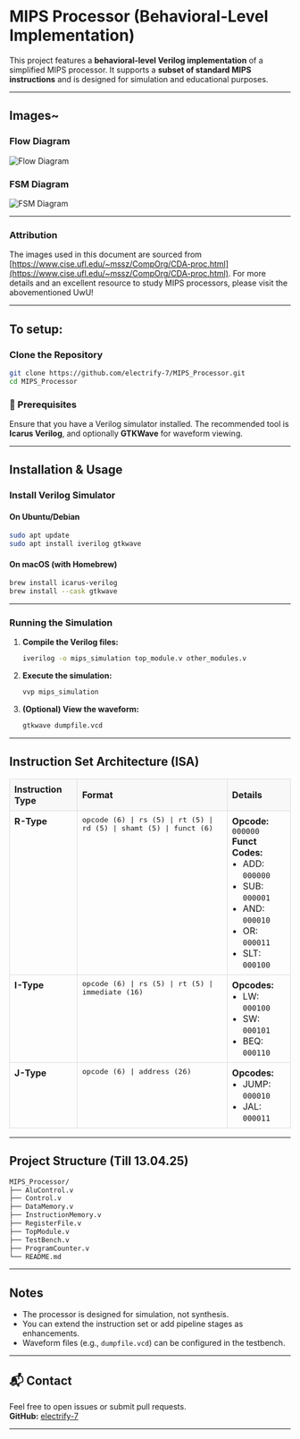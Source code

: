 # MIPS Processor (Behavioral-Level Implementation)

This project features a **behavioral-level Verilog implementation** of a simplified MIPS processor. It supports a **subset of standard MIPS instructions** and is designed for simulation and educational purposes.

---
## Images~

### Flow Diagram  
![Flow Diagram](/images/Screenshot%202025-04-13%20at%2011.36.17 AM.png)

### FSM Diagram  
![FSM Diagram](/images/Screenshot%202025-04-13%20at%2011.35.51 AM.png)

---
### Attribution

The images used in this document are sourced from [https://www.cise.ufl.edu/~mssz/CompOrg/CDA-proc.html](https://www.cise.ufl.edu/~mssz/CompOrg/CDA-proc.html). For more details and an excellent resource to study MIPS processors, please visit the abovementioned UwU!

---

## To setup:

### Clone the Repository

```bash
git clone https://github.com/electrify-7/MIPS_Processor.git
cd MIPS_Processor
```

### 🔧 Prerequisites

Ensure that you have a Verilog simulator installed. The recommended tool is **Icarus Verilog**, and optionally **GTKWave** for waveform viewing.

---

##  Installation & Usage

### Install Verilog Simulator

#### On Ubuntu/Debian

```bash
sudo apt update
sudo apt install iverilog gtkwave
```

#### On macOS (with Homebrew)

```bash
brew install icarus-verilog
brew install --cask gtkwave
```

---

###  Running the Simulation

1. **Compile the Verilog files:**

    ```bash
    iverilog -o mips_simulation top_module.v other_modules.v
    ```

2. **Execute the simulation:**

    ```bash
    vvp mips_simulation
    ```

3. **(Optional) View the waveform:**

    ```bash
    gtkwave dumpfile.vcd
    ```

---

## Instruction Set Architecture (ISA)

<table style="width:100%; border-collapse: collapse; margin-bottom: 1rem;">
  <thead>
    <tr style="background-color: #f8f8f8;">
      <th style="border: 1px solid #ddd; padding: 8px; text-align: left;">Instruction Type</th>
      <th style="border: 1px solid #ddd; padding: 8px; text-align: left;">Format</th>
      <th style="border: 1px solid #ddd; padding: 8px; text-align: left;">Details</th>
    </tr>
  </thead>
  <tbody>
    <!-- R-Type Row -->
    <tr>
      <td style="border: 1px solid #ddd; padding: 8px; vertical-align: top;"><strong>R-Type</strong></td>
      <td style="border: 1px solid #ddd; padding: 8px; font-family: monospace; vertical-align: top;">
        opcode (6) | rs (5) | rt (5) | rd (5) | shamt (5) | funct (6)
      </td>
      <td style="border: 1px solid #ddd; padding: 8px; vertical-align: top;">
        <strong>Opcode:</strong> <code>000000</code><br>
        <strong>Funct Codes:</strong>
        <ul style="margin: 0; padding-left: 1.2rem;">
          <li>ADD: <code>000000</code></li>
          <li>SUB: <code>000001</code></li>
          <li>AND: <code>000010</code></li>
          <li>OR:  <code>000011</code></li>
          <li>SLT: <code>000100</code></li>
        </ul>
      </td>
    </tr>
    <!-- I-Type Row -->
    <tr>
      <td style="border: 1px solid #ddd; padding: 8px; vertical-align: top;"><strong>I-Type</strong></td>
      <td style="border: 1px solid #ddd; padding: 8px; font-family: monospace; vertical-align: top;">
        opcode (6) | rs (5) | rt (5) | immediate (16)
      </td>
      <td style="border: 1px solid #ddd; padding: 8px; vertical-align: top;">
        <strong>Opcodes:</strong>
        <ul style="margin: 0; padding-left: 1.2rem;">
          <li>LW:  <code>000100</code></li>
          <li>SW:  <code>000101</code></li>
          <li>BEQ: <code>000110</code></li>
        </ul>
      </td>
    </tr>
    <!-- J-Type Row -->
    <tr>
      <td style="border: 1px solid #ddd; padding: 8px; vertical-align: top;"><strong>J-Type</strong></td>
      <td style="border: 1px solid #ddd; padding: 8px; font-family: monospace; vertical-align: top;">
        opcode (6) | address (26)
      </td>
      <td style="border: 1px solid #ddd; padding: 8px; vertical-align: top;">
        <strong>Opcodes:</strong>
        <ul style="margin: 0; padding-left: 1.2rem;">
          <li>JUMP: <code>000010</code></li>
          <li>JAL:  <code>000011</code></li>
        </ul>
      </td>
    </tr>
  </tbody>
</table>

---

##  Project Structure (Till 13.04.25)

```bash
MIPS_Processor/
├── AluControl.v
├── Control.v
├── DataMemory.v
├── InstructionMemory.v
├── RegisterFile.v
├── TopModule.v
├── TestBench.v
├── ProgramCounter.v
└── README.md
```

---

##  Notes

- The processor is designed for simulation, not synthesis.
- You can extend the instruction set or add pipeline stages as enhancements.
- Waveform files (e.g., `dumpfile.vcd`) can be configured in the testbench.

---

## 📬 Contact

Feel free to open issues or submit pull requests.  
**GitHub:** [electrify-7](https://github.com/electrify-7)

---
